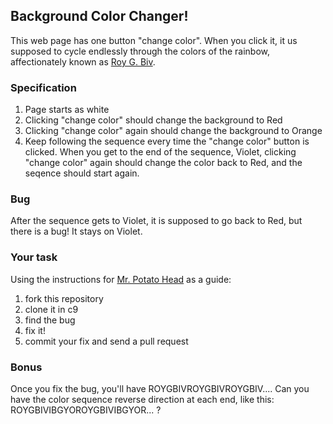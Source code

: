 ## Background Color Changer!

This web page has one button "change color".  When you click it, it us supposed to cycle endlessly through the colors of the rainbow, affectionately known as [Roy G. Biv](https://en.wikipedia.org/wiki/ROYGBIV).  


### Specification
1. Page starts as white
2. Clicking "change color" should change the background to Red
3. Clicking "change color" again should change the background to Orange
4. Keep following the sequence every time the "change color" button is clicked.  When you get to the end of the sequence, Violet, clicking "change color" again should change the color back to Red, and the seqence should start again.

### Bug
After the sequence gets to Violet, it is supposed to go back to Red, but there is a bug!  It stays on Violet.

### Your task
Using the instructions for [Mr. Potato Head](https://github.com/slackhappy/Mr_Potato_Head/blob/master/README.md) as a guide:

1. fork this repository
2. clone it in c9
3. find the bug
4. fix it!
5. commit your fix and send a pull request


### Bonus
Once you fix the bug, you'll have ROYGBIVROYGBIVROYGBIV....  Can you have the color sequence reverse direction at each end, like this: ROYGBIVIBGYOROYGBIVIBGYOR...  ?